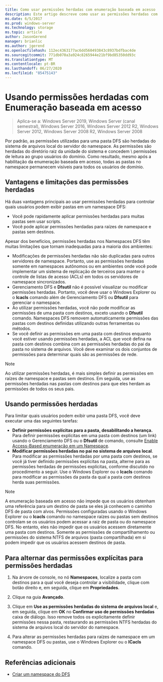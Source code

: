 ```yaml
---
title: Como usar permissões herdadas com enumeração baseada em acesso
description: Este artigo descreve como usar as permissões herdadas com enumeração baseada em acesso
ms.date: 6/5/2017
ms.prod: windows-server
ms.technology: storage
ms.topic: article
author: JasonGerend
manager: brianlic
ms.author: jgerend
ms.openlocfilehash: 112ec4363177ac6dd560493843c8937bdfbac4de
ms.sourcegitcommit: 771db070a3a924c8265944e21bf9bd85350dd93c
ms.translationtype: MT
ms.contentlocale: pt-BR
ms.lasthandoff: 06/27/2020
ms.locfileid: "85475143"
---
```

# <a name="using-inherited-permissions-with-access-based-enumeration"></a>Usando permissões herdadas com Enumeração baseada em acesso

> Aplica-se a: Windows Server 2019, Windows Server (canal semestral), Windows Server 2016, Windows Server 2012 R2, Windows Server 2012, Windows Server 2008 R2, Windows Server 2008

Por padrão, as permissões utilizadas para uma pasta DFS são herdadas do sistema de arquivos local do servidor do namespace. As permissões são herdadas do diretório raiz da unidade do sistema e concedem \\ permissões de leitura ao grupo usuários do domínio. Como resultado, mesmo após a habilitação da enumeração baseada em acesso, todas as pastas no namespace permanecem visíveis para todos os usuários de domínio.

## <a name="advantages-and-limitations-of-inherited-permissions"></a>Vantagens e limitações das permissões herdadas

Há duas vantagens principais ao usar permissões herdadas para controlar quais usuários podem exibir pastas em um namespace DFS:

-   Você pode rapidamente aplicar permissões herdadas para muitas pastas sem usar scripts.
-   Você pode aplicar permissões herdadas para raízes de namespace e pastas sem destinos.

Apesar dos benefícios, permissões herdadas nos Namespaces DFS têm muitas limitações que tornam inadequadas para a maioria dos ambientes:

-   Modificações de permissões herdadas não são duplicadas para outros servidores de namespace. Portanto, use as permissões herdadas somente em namespaces autônomos ou em ambientes onde você pode implementar um sistema de replicação de terceiros para manter o controle de listas de acesso (ACLs) em todos os servidores de namespace sincronizados.
-   Gerenciamento DFS e **Dfsutil** não é possível visualizar ou modificar permissões herdadas. Portanto, você deve usar o Windows Explorer ou o **Icacls** comando além de Gerenciamento DFS ou **Dfsutil** para gerenciar o namespace.
-   Ao utilizar permissões herdadas, você não pode modificar as permissões de uma pasta com destinos, exceto usando o **Dfsutil** comando. Namespaces DFS removem automaticamente permissões das pastas com destinos definidas utilizando outras ferramentas ou métodos.
-   Se você definir as permissões em uma pasta com destinos enquanto você estiver usando permissões herdadas, a ACL que você defina na pasta com destinos combina com as permissões herdadas do pai da pasta no sistema de arquivos. Você deve examinar os dois conjuntos de permissões para determinar quais são as permissões de rede.

> [!NOTE]
> Ao utilizar permissões herdadas, é mais simples definir as permissões em raízes de namespace e pastas sem destinos. Em seguida, use as permissões herdadas nas pastas com destinos para que eles herdam as permissões de todos os seus pais.

## <a name="using-inherited-permissions"></a>Usando permissões herdadas

Para limitar quais usuários podem exibir uma pasta DFS, você deve executar uma das seguintes tarefas:

-   **Definir permissões explícitas para a pasta, desabilitando a herança.** Para definir permissões explícitas em uma pasta com destinos (um link) usando o Gerenciamento DFS ou o **Dfsutil** de comando, consulte [Enable Access-Based enumeração em um Namespace](enable-access-based-enumeration-on-a-namespace.md).
-   **Modificar permissões herdadas no pai no sistema de arquivos local**. Para modificar as permissões herdadas por uma pasta com destinos, se você já tiver definido permissões explícitas na pasta, alterne para as permissões herdadas de permissões explícitas, conforme discutido no procedimento a seguir. Use o Windows Explorer ou o **Icacls** comando para modificar as permissões da pasta da qual a pasta com destinos herda suas permissões.

> [!NOTE]
> A enumeração baseada em acesso não impede que os usuários obtenham uma referência para um destino de pasta se eles já conhecem o caminho DFS de pasta com alvos. Permissões configuradas usando o Windows Explorer ou o **Icacls** comando no namespace raízes ou pastas sem destinos controlam se os usuários podem acessar a raiz de pasta ou do namespace DFS. No entanto, eles não impedir que os usuários acessem diretamente uma pasta com destinos. Somente as permissões de compartilhamento ou permissões do sistema NTFS de arquivos (pasta compartilhada) em si podem impedir que os usuários acessem destinos de pasta.

## <a name="to-switch-from-explicit-permissions-to-inherited-permissions"></a>Para alternar das permissões explícitas para permissões herdadas

1.  Na árvore de console, no nó **Namespaces**, localize a pasta com destinos para a qual você deseja controlar a visibilidade, clique com botão direito e, em seguida, clique em **Propriedades**.

2.  Clique na guia **Avançado**.

3.  Clique em **Use as permissões herdadas do sistema de arquivos local** e, em seguida, clique em **OK** no **Confirmar uso de permissões herdadas** caixa de diálogo. Isso remove todos os explicitamente definir permissões nessa pasta, restaurando as permissões NTFS herdadas do sistema de arquivos local do servidor do namespace.

4.  Para alterar as permissões herdadas para raízes de namespace em um namespace DFS ou pastas, use o Windows Explorer ou o **ICacls** comando.

## <a name="additional-references"></a>Referências adicionais

-   [Criar um namespace do DFS](create-a-dfs-namespace.md)